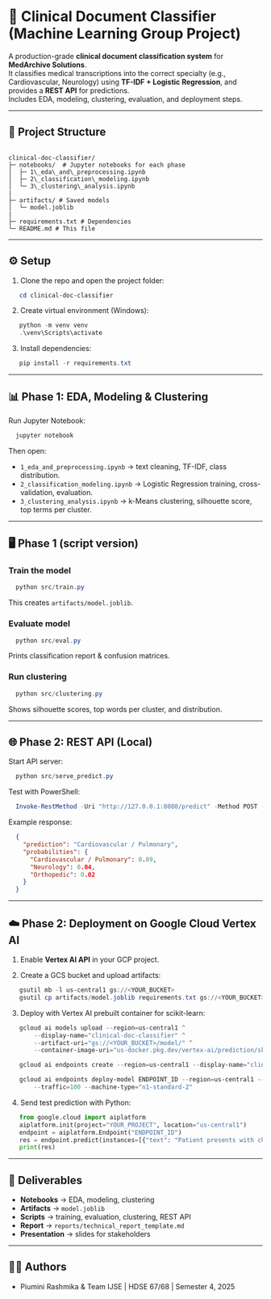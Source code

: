 # 🏥 Clinical Document Classifier (Machine Learning Group Project)

A production-grade **clinical document classification system** for **MedArchive Solutions**.  
It classifies medical transcriptions into the correct specialty (e.g., Cardiovascular, Neurology) using **TF-IDF + Logistic Regression**, and provides a **REST API** for predictions.  
Includes EDA, modeling, clustering, evaluation, and deployment steps.

---

## 📂 Project Structure
```

clinical-doc-classifier/
├─ notebooks/  # Jupyter notebooks for each phase
│  ├─ 1\_eda\_and\_preprocessing.ipynb
│  ├─ 2\_classification\_modeling.ipynb
│  └─ 3\_clustering\_analysis.ipynb
|
├─ artifacts/ # Saved models
│  └─ model.joblib
|
├─ requirements.txt # Dependencies
└─ README.md # This file

````

---

## ⚙️ Setup

1. Clone the repo and open the project folder:
```powershell
   cd clinical-doc-classifier
````

2. Create virtual environment (Windows):

```powershell
   python -m venv venv
   .\venv\Scripts\activate
```

3. Install dependencies:

```powershell
   pip install -r requirements.txt
```

---

## 📊 Phase 1: EDA, Modeling & Clustering

Run Jupyter Notebook:

```powershell
  jupyter notebook
```

Then open:

* `1_eda_and_preprocessing.ipynb` → text cleaning, TF-IDF, class distribution.
* `2_classification_modeling.ipynb` → Logistic Regression training, cross-validation, evaluation.
* `3_clustering_analysis.ipynb` → k-Means clustering, silhouette score, top terms per cluster.

---

## 🖥️ Phase 1 (script version)

### Train the model

```powershell
  python src/train.py
```

This creates `artifacts/model.joblib`.

### Evaluate model

```powershell
  python src/eval.py
```

Prints classification report & confusion matrices.

### Run clustering

```powershell
  python src/clustering.py
```

Shows silhouette scores, top words per cluster, and distribution.

---

## 🌐 Phase 2: REST API (Local)

Start API server:

```powershell
  python src/serve_predict.py
```

Test with PowerShell:

```powershell
  Invoke-RestMethod -Uri "http://127.0.0.1:8080/predict" -Method POST -ContentType "application/json" -Body '{"text":"Patient presents with severe chest pain and shortness of breath."}'
```

Example response:

```json
  {
    "prediction": "Cardiovascular / Pulmonary",
    "probabilities": {
      "Cardiovascular / Pulmonary": 0.89,
      "Neurology": 0.04,
      "Orthopedic": 0.02
    }
  }
```

---

## ☁️ Phase 2: Deployment on Google Cloud Vertex AI

1. Enable **Vertex AI API** in your GCP project.

2. Create a GCS bucket and upload artifacts:

```powershell
   gsutil mb -l us-central1 gs://<YOUR_BUCKET>
   gsutil cp artifacts/model.joblib requirements.txt gs://<YOUR_BUCKET>/model/
```

3. Deploy with Vertex AI prebuilt container for scikit-learn:

```powershell
   gcloud ai models upload --region=us-central1 ^
       --display-name="clinical-doc-classifier" ^
       --artifact-uri="gs://<YOUR_BUCKET>/model/" ^
       --container-image-uri="us-docker.pkg.dev/vertex-ai/prediction/sklearn-cpu.1-6:latest"

   gcloud ai endpoints create --region=us-central1 --display-name="clinical-endpoint"

   gcloud ai endpoints deploy-model ENDPOINT_ID --region=us-central1 --model=MODEL_ID ^
       --traffic=100 --machine-type="n1-standard-2"
```

4. Send test prediction with Python:

```python
   from google.cloud import aiplatform
   aiplatform.init(project="YOUR_PROJECT", location="us-central1")
   endpoint = aiplatform.Endpoint("ENDPOINT_ID")
   res = endpoint.predict(instances=[{"text": "Patient presents with chest pain"}])
   print(res)
```

---

## 📑 Deliverables

* **Notebooks** → EDA, modeling, clustering
* **Artifacts** → `model.joblib`
* **Scripts** → training, evaluation, clustering, REST API
* **Report** → `reports/technical_report_template.md`
* **Presentation** → slides for stakeholders

---

## 👩‍💻 Authors

* Piumini Rashmika & Team
  IJSE | HDSE 67/68 | Semester 4, 2025

